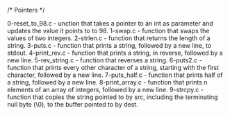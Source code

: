 /* Pointers */

0-reset_to_98.c - unction that takes a pointer to an int as parameter and updates the value it points to to 98.
1-swap.c -  function that swaps the values of two integers.
2-strlen.c -  function that returns the length of a string.
3-puts.c - function that prints a string, followed by a new line, to stdout.
4-print_rev.c - function that prints a string, in reverse, followed by a new line.
5-rev_string.c - function that reverses a string.
6-puts2.c - function that prints every other character of a string, starting with the first character, followed by a new line.
7-puts_half.c - function that prints half of a string, followed by a new line.
8-print_array.c - function that prints n elements of an array of integers, followed by a new line.
9-strcpy.c -  function that copies the string pointed to by src, including the terminating null byte (\0), to the buffer pointed to by dest.
